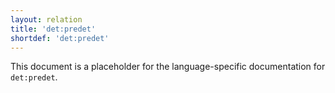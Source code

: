 ```yaml
---
layout: relation
title: 'det:predet'
shortdef: 'det:predet'
---
```


This document is a placeholder for the language-specific documentation
for `det:predet`.
